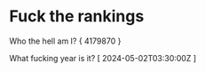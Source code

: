 # Fuck the rankings

Who the hell am I?
{ 4179870 }

What fucking year is it?
[ 2024-05-02T03:30:00Z ]
